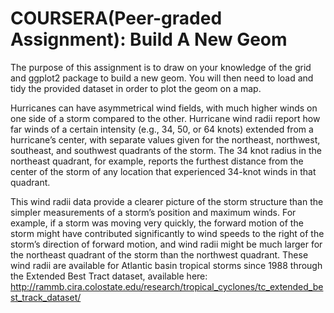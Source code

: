 # COURSERA(Peer-graded Assignment): Build A New Geom

The purpose of this assignment is to draw on your knowledge of the grid and ggplot2 package to build a new geom. You will then need to load and tidy the provided dataset in order to plot the geom on a map.

Hurricanes can have asymmetrical wind fields, with much higher winds on one side of a storm compared to the other. Hurricane wind radii report how far winds of a certain intensity (e.g., 34, 50, or 64 knots) extended from a hurricane’s center, with separate values given for the northeast, northwest, southeast, and southwest quadrants of the storm. The 34 knot radius in the northeast quadrant, for example, reports the furthest distance from the center of the storm of any location that experienced 34-knot winds in that quadrant.

This wind radii data provide a clearer picture of the storm structure than the simpler measurements of a storm’s position and maximum winds. For example, if a storm was moving very quickly, the forward motion of the storm might have contributed significantly to wind speeds to the right of the storm’s direction of forward motion, and wind radii might be much larger for the northeast quadrant of the storm than the northwest quadrant. These wind radii are available for Atlantic basin tropical storms since 1988 through the Extended Best Tract dataset, available here: http://rammb.cira.colostate.edu/research/tropical_cyclones/tc_extended_best_track_dataset/